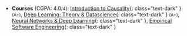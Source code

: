 * **Courses** (<span style="cursor: pointer;" data-bs-toggle="tooltip" data-bs-placement="top" title="Cumulative GPA as of Jan 2023">CGPA</span>: 4.0<small>/4</small>): 
    [Introduction to Causality](https://csc2541-2022.github.io/){: class="text-dark" } <small class="text-secondary">(A+)</small>, 
    [Deep Learning: Theory & Datascience](https://sites.google.com/view/mat1510/fall-2022){: class="text-dark" }  <small class="text-secondary">(A+)</small>,
    [Neural Networks & Deep Learning](https://uoft-csc413.github.io/2023/){: class="text-dark" },
    [Empirical Software Engineering](https://shuiblue.github.io/UofT-ECE1785-EmpiricalSE/){: class="text-dark" }
   

